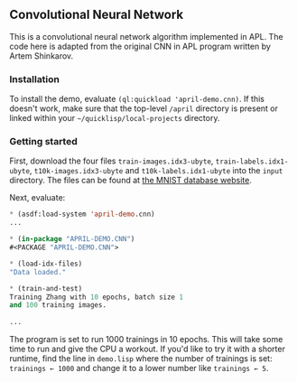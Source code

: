 <!-- TITLE/ -->

## Convolutional Neural Network

<!-- /TITLE -->

This is a convolutional neural network algorithm implemented in APL. The code here is adapted from the original CNN in APL program written by Artem Shinkarov.

### Installation

To install the demo, evaluate `(ql:quickload 'april-demo.cnn)`. If this doesn't work, make sure that the top-level `/april` directory is present or linked within your `~/quicklisp/local-projects` directory.

### Getting started

First, download the four files `train-images.idx3-ubyte`, `train-labels.idx1-ubyte`, `t10k-images.idx3-ubyte` and `t10k-labels.idx1-ubyte` into the `input` directory. The files can be found at [the MNIST database website](http://yann.lecun.com/exdb/mnist/).

Next, evaluate:

```lisp
* (asdf:load-system 'april-demo.cnn)
...

* (in-package "APRIL-DEMO.CNN")
#<PACKAGE "APRIL-DEMO.CNN">

* (load-idx-files)
"Data loaded."

* (train-and-test)
Training Zhang with 10 epochs, batch size 1
and 100 training images.
 
...
```

The program is set to run 1000 trainings in 10 epochs. This will take some time to run and give the CPU a workout. If you'd like to try it with a shorter runtime, find the line in `demo.lisp` where the number of trainings is set: `trainings ← 1000` and change it to a lower number like `trainings ← 5`.